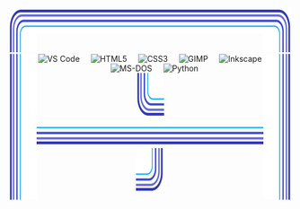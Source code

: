<div align="center">
    <div width="520">
      <img src=".github/assets/corner-top-left.svg" width="10%" height="80" alt=""><!--
   --><img src=".github/assets/edge-top.svg" valign="top" width="80%" height="48" alt=""><!--
   --><img src=".github/assets/corner-top-right.svg"   width="10%"  height="80" alt="">
    </div>
    <div>
      <img src=".github/assets/edge-left.svg"  align="left"  width="10%" height="260" alt=""><img
      src=".github/assets/edge-right.svg" align="right" width="10%" height="260" alt="">
     <div width="80%" align="center">
      <img src="https://cdn.jsdelivr.net/gh/devicons/devicon/icons/vscode/vscode-original.svg" height="40" alt="VS Code">
      <img width="12">
      <img src="https://cdn.jsdelivr.net/gh/devicons/devicon/icons/html5/html5-original.svg" height="40" alt="HTML5">
      <img width="12">
      <img src="https://cdn.jsdelivr.net/gh/devicons/devicon/icons/css3/css3-original.svg" height="40" alt="CSS3">
      <img width="12">
      <img src="https://cdn.jsdelivr.net/gh/devicons/devicon/icons/gimp/gimp-original.svg" height="40" alt="GIMP">
      <img width="12">
      <img src="https://cdn.jsdelivr.net/gh/devicons/devicon/icons/inkscape/inkscape-original.svg" height="40" alt="Inkscape">
      <img width="12">
      <img src="https://cdn.jsdelivr.net/gh/devicons/devicon/icons/msdos/msdos-original.svg" height="40" alt="MS-DOS">
      <img width="12">
      <img src="https://cdn.jsdelivr.net/gh/devicons/devicon/icons/python/python-original.svg" height="40" alt="Python">
    </div>
  </div>
  <div width="520">
    <img src=".github/assets/corner-bottom-left.svg"  width="10%" height="80" alt=""><!--
 --><img src=".github/assets/edge-bottom.svg"         width="80%" height="48" alt=""><!--
 --><img src=".github/assets/corner-bottom-right.svg" width="10%" height="80" alt="">
  </div>
</div>
